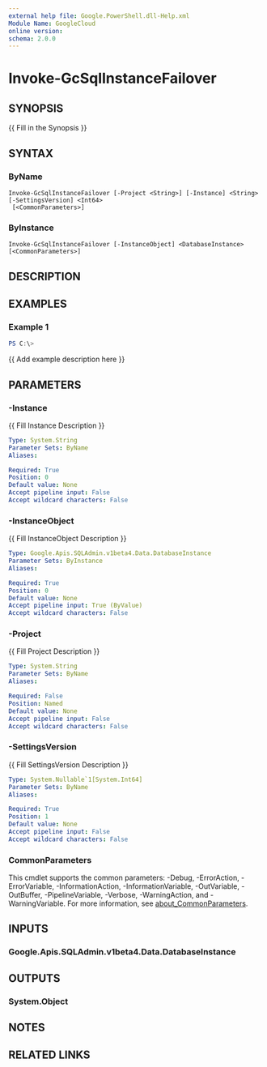 ```yaml
---
external help file: Google.PowerShell.dll-Help.xml
Module Name: GoogleCloud
online version:
schema: 2.0.0
---
```


# Invoke-GcSqlInstanceFailover

## SYNOPSIS
{{ Fill in the Synopsis }}

## SYNTAX

### ByName
```
Invoke-GcSqlInstanceFailover [-Project <String>] [-Instance] <String> [-SettingsVersion] <Int64>
 [<CommonParameters>]
```

### ByInstance
```
Invoke-GcSqlInstanceFailover [-InstanceObject] <DatabaseInstance> [<CommonParameters>]
```

## DESCRIPTION


## EXAMPLES

### Example 1
```powershell
PS C:\> 
```

{{ Add example description here }}

## PARAMETERS

### -Instance
{{ Fill Instance Description }}

```yaml
Type: System.String
Parameter Sets: ByName
Aliases:

Required: True
Position: 0
Default value: None
Accept pipeline input: False
Accept wildcard characters: False
```

### -InstanceObject
{{ Fill InstanceObject Description }}

```yaml
Type: Google.Apis.SQLAdmin.v1beta4.Data.DatabaseInstance
Parameter Sets: ByInstance
Aliases:

Required: True
Position: 0
Default value: None
Accept pipeline input: True (ByValue)
Accept wildcard characters: False
```

### -Project
{{ Fill Project Description }}

```yaml
Type: System.String
Parameter Sets: ByName
Aliases:

Required: False
Position: Named
Default value: None
Accept pipeline input: False
Accept wildcard characters: False
```

### -SettingsVersion
{{ Fill SettingsVersion Description }}

```yaml
Type: System.Nullable`1[System.Int64]
Parameter Sets: ByName
Aliases:

Required: True
Position: 1
Default value: None
Accept pipeline input: False
Accept wildcard characters: False
```

### CommonParameters
This cmdlet supports the common parameters: -Debug, -ErrorAction, -ErrorVariable, -InformationAction, -InformationVariable, -OutVariable, -OutBuffer, -PipelineVariable, -Verbose, -WarningAction, and -WarningVariable. For more information, see [about_CommonParameters](http://go.microsoft.com/fwlink/?LinkID=113216).

## INPUTS

### Google.Apis.SQLAdmin.v1beta4.Data.DatabaseInstance

## OUTPUTS

### System.Object
## NOTES

## RELATED LINKS
